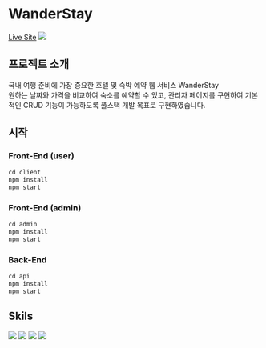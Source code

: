 # WanderStay
<a href="https://wanderstay.jisilver.shop/">Live Site</a>
<img src="https://github.com/ji-silver/WanderStay/assets/59919953/0d91c25d-3ddc-45d5-bbe3-0078c335668d">

## 프로젝트 소개
국내 여행 준비에 가장 중요한 호텔 및 숙박 예약 웹 서비스 WanderStay <br />
원하는 날짜와 가격을 비교하여 숙소를 예약할 수 있고, 관리자 페이지를 구현하여 기본적인 CRUD 기능이 가능하도록 풀스택 개발 목표로 구현하였습니다.

## 시작
### Front-End (user)
```javascript
cd client
npm install
npm start
```
### Front-End (admin)
```javascript
cd admin
npm install
npm start
```
### Back-End
```javascript
cd api
npm install
npm start
```

## Skils
<span>
<img src="https://img.shields.io/badge/React-61DAFB?style=flat&logo=React&logoColor=white"/>
<img src="https://img.shields.io/badge/Sass-CC6699?style=flat&logo=Sass&logoColor=white"/>
<img src="https://img.shields.io/badge/Node.js-339933?style=flat&logo=Node.js&logoColor=white"/>
  <img src="https://img.shields.io/badge/MongoDB-47A248?style=flat&logo=MongoDB&logoColor=white"/>
</span>
